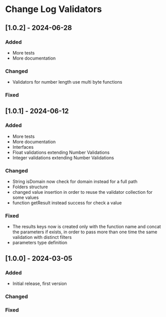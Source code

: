 # Change Log Validators

## [1.0.2] - 2024-06-28

### Added
- More tests
- More documentation

### Changed
- Validators for number length use multi byte functions 

### Fixed


## [1.0.1] - 2024-06-12

### Added

- More tests
- More documentation
- Interfaces
- Float validations extending Number Validations
- Integer validations extending Number Validations

### Changed

- String isDomain now check for domain instead for a full path
- Folders structure
- changed value insertion in order to reuse the validator collection for some values
- function getResult instead success for check a value

### Fixed

- The results keys now is created only with the function name and concat the parameters if exists, in order to pass more than one time the same validation with distinct filters
- parameters type definition

## [1.0.0] - 2024-03-05

### Added

- Initial release, first version

### Changed

### Fixed
